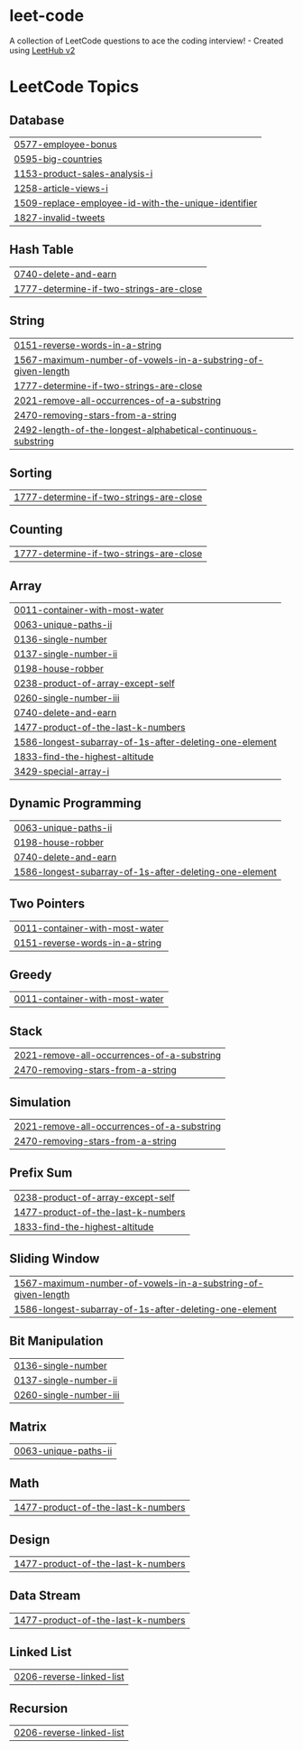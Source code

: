 # leet-code
A collection of LeetCode questions to ace the coding interview! - Created using [LeetHub v2](https://github.com/arunbhardwaj/LeetHub-2.0)

<!---LeetCode Topics Start-->
# LeetCode Topics
## Database
|  |
| ------- |
| [0577-employee-bonus](https://github.com/kimpra2989/leet-code/tree/master/0577-employee-bonus) |
| [0595-big-countries](https://github.com/kimpra2989/leet-code/tree/master/0595-big-countries) |
| [1153-product-sales-analysis-i](https://github.com/kimpra2989/leet-code/tree/master/1153-product-sales-analysis-i) |
| [1258-article-views-i](https://github.com/kimpra2989/leet-code/tree/master/1258-article-views-i) |
| [1509-replace-employee-id-with-the-unique-identifier](https://github.com/kimpra2989/leet-code/tree/master/1509-replace-employee-id-with-the-unique-identifier) |
| [1827-invalid-tweets](https://github.com/kimpra2989/leet-code/tree/master/1827-invalid-tweets) |
## Hash Table
|  |
| ------- |
| [0740-delete-and-earn](https://github.com/kimpra2989/leet-code/tree/master/0740-delete-and-earn) |
| [1777-determine-if-two-strings-are-close](https://github.com/kimpra2989/leet-code/tree/master/1777-determine-if-two-strings-are-close) |
## String
|  |
| ------- |
| [0151-reverse-words-in-a-string](https://github.com/kimpra2989/leet-code/tree/master/0151-reverse-words-in-a-string) |
| [1567-maximum-number-of-vowels-in-a-substring-of-given-length](https://github.com/kimpra2989/leet-code/tree/master/1567-maximum-number-of-vowels-in-a-substring-of-given-length) |
| [1777-determine-if-two-strings-are-close](https://github.com/kimpra2989/leet-code/tree/master/1777-determine-if-two-strings-are-close) |
| [2021-remove-all-occurrences-of-a-substring](https://github.com/kimpra2989/leet-code/tree/master/2021-remove-all-occurrences-of-a-substring) |
| [2470-removing-stars-from-a-string](https://github.com/kimpra2989/leet-code/tree/master/2470-removing-stars-from-a-string) |
| [2492-length-of-the-longest-alphabetical-continuous-substring](https://github.com/kimpra2989/leet-code/tree/master/2492-length-of-the-longest-alphabetical-continuous-substring) |
## Sorting
|  |
| ------- |
| [1777-determine-if-two-strings-are-close](https://github.com/kimpra2989/leet-code/tree/master/1777-determine-if-two-strings-are-close) |
## Counting
|  |
| ------- |
| [1777-determine-if-two-strings-are-close](https://github.com/kimpra2989/leet-code/tree/master/1777-determine-if-two-strings-are-close) |
## Array
|  |
| ------- |
| [0011-container-with-most-water](https://github.com/kimpra2989/leet-code/tree/master/0011-container-with-most-water) |
| [0063-unique-paths-ii](https://github.com/kimpra2989/leet-code/tree/master/0063-unique-paths-ii) |
| [0136-single-number](https://github.com/kimpra2989/leet-code/tree/master/0136-single-number) |
| [0137-single-number-ii](https://github.com/kimpra2989/leet-code/tree/master/0137-single-number-ii) |
| [0198-house-robber](https://github.com/kimpra2989/leet-code/tree/master/0198-house-robber) |
| [0238-product-of-array-except-self](https://github.com/kimpra2989/leet-code/tree/master/0238-product-of-array-except-self) |
| [0260-single-number-iii](https://github.com/kimpra2989/leet-code/tree/master/0260-single-number-iii) |
| [0740-delete-and-earn](https://github.com/kimpra2989/leet-code/tree/master/0740-delete-and-earn) |
| [1477-product-of-the-last-k-numbers](https://github.com/kimpra2989/leet-code/tree/master/1477-product-of-the-last-k-numbers) |
| [1586-longest-subarray-of-1s-after-deleting-one-element](https://github.com/kimpra2989/leet-code/tree/master/1586-longest-subarray-of-1s-after-deleting-one-element) |
| [1833-find-the-highest-altitude](https://github.com/kimpra2989/leet-code/tree/master/1833-find-the-highest-altitude) |
| [3429-special-array-i](https://github.com/kimpra2989/leet-code/tree/master/3429-special-array-i) |
## Dynamic Programming
|  |
| ------- |
| [0063-unique-paths-ii](https://github.com/kimpra2989/leet-code/tree/master/0063-unique-paths-ii) |
| [0198-house-robber](https://github.com/kimpra2989/leet-code/tree/master/0198-house-robber) |
| [0740-delete-and-earn](https://github.com/kimpra2989/leet-code/tree/master/0740-delete-and-earn) |
| [1586-longest-subarray-of-1s-after-deleting-one-element](https://github.com/kimpra2989/leet-code/tree/master/1586-longest-subarray-of-1s-after-deleting-one-element) |
## Two Pointers
|  |
| ------- |
| [0011-container-with-most-water](https://github.com/kimpra2989/leet-code/tree/master/0011-container-with-most-water) |
| [0151-reverse-words-in-a-string](https://github.com/kimpra2989/leet-code/tree/master/0151-reverse-words-in-a-string) |
## Greedy
|  |
| ------- |
| [0011-container-with-most-water](https://github.com/kimpra2989/leet-code/tree/master/0011-container-with-most-water) |
## Stack
|  |
| ------- |
| [2021-remove-all-occurrences-of-a-substring](https://github.com/kimpra2989/leet-code/tree/master/2021-remove-all-occurrences-of-a-substring) |
| [2470-removing-stars-from-a-string](https://github.com/kimpra2989/leet-code/tree/master/2470-removing-stars-from-a-string) |
## Simulation
|  |
| ------- |
| [2021-remove-all-occurrences-of-a-substring](https://github.com/kimpra2989/leet-code/tree/master/2021-remove-all-occurrences-of-a-substring) |
| [2470-removing-stars-from-a-string](https://github.com/kimpra2989/leet-code/tree/master/2470-removing-stars-from-a-string) |
## Prefix Sum
|  |
| ------- |
| [0238-product-of-array-except-self](https://github.com/kimpra2989/leet-code/tree/master/0238-product-of-array-except-self) |
| [1477-product-of-the-last-k-numbers](https://github.com/kimpra2989/leet-code/tree/master/1477-product-of-the-last-k-numbers) |
| [1833-find-the-highest-altitude](https://github.com/kimpra2989/leet-code/tree/master/1833-find-the-highest-altitude) |
## Sliding Window
|  |
| ------- |
| [1567-maximum-number-of-vowels-in-a-substring-of-given-length](https://github.com/kimpra2989/leet-code/tree/master/1567-maximum-number-of-vowels-in-a-substring-of-given-length) |
| [1586-longest-subarray-of-1s-after-deleting-one-element](https://github.com/kimpra2989/leet-code/tree/master/1586-longest-subarray-of-1s-after-deleting-one-element) |
## Bit Manipulation
|  |
| ------- |
| [0136-single-number](https://github.com/kimpra2989/leet-code/tree/master/0136-single-number) |
| [0137-single-number-ii](https://github.com/kimpra2989/leet-code/tree/master/0137-single-number-ii) |
| [0260-single-number-iii](https://github.com/kimpra2989/leet-code/tree/master/0260-single-number-iii) |
## Matrix
|  |
| ------- |
| [0063-unique-paths-ii](https://github.com/kimpra2989/leet-code/tree/master/0063-unique-paths-ii) |
## Math
|  |
| ------- |
| [1477-product-of-the-last-k-numbers](https://github.com/kimpra2989/leet-code/tree/master/1477-product-of-the-last-k-numbers) |
## Design
|  |
| ------- |
| [1477-product-of-the-last-k-numbers](https://github.com/kimpra2989/leet-code/tree/master/1477-product-of-the-last-k-numbers) |
## Data Stream
|  |
| ------- |
| [1477-product-of-the-last-k-numbers](https://github.com/kimpra2989/leet-code/tree/master/1477-product-of-the-last-k-numbers) |
## Linked List
|  |
| ------- |
| [0206-reverse-linked-list](https://github.com/kimpra2989/leet-code/tree/master/0206-reverse-linked-list) |
## Recursion
|  |
| ------- |
| [0206-reverse-linked-list](https://github.com/kimpra2989/leet-code/tree/master/0206-reverse-linked-list) |
<!---LeetCode Topics End-->